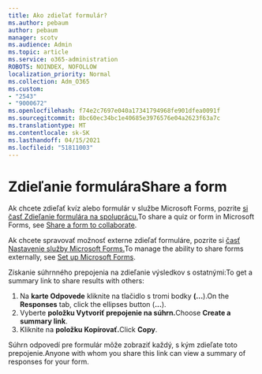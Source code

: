 ```yaml
---
title: Ako zdieľať formulár?
ms.author: pebaum
author: pebaum
manager: scotv
ms.audience: Admin
ms.topic: article
ms.service: o365-administration
ROBOTS: NOINDEX, NOFOLLOW
localization_priority: Normal
ms.collection: Adm_O365
ms.custom:
- "2543"
- "9000672"
ms.openlocfilehash: f74e2c7697e040a17341794968fe901dfea0091f
ms.sourcegitcommit: 8bc60ec34bc1e40685e3976576e04a2623f63a7c
ms.translationtype: MT
ms.contentlocale: sk-SK
ms.lasthandoff: 04/15/2021
ms.locfileid: "51811003"
---
```

# <a name="share-a-form"></a><span data-ttu-id="a8373-102">Zdieľanie formulára</span><span class="sxs-lookup"><span data-stu-id="a8373-102">Share a form</span></span>

<span data-ttu-id="a8373-103">Ak chcete zdieľať kvíz alebo formulár v službe Microsoft Forms, pozrite [si časť Zdieľanie formulára na spoluprácu.](https://support.office.com/article/Share-a-form-to-collaborate-d5bb5cf0-8401-4c15-bb8c-8e108cd7e69b)</span><span class="sxs-lookup"><span data-stu-id="a8373-103">To share a quiz or form in Microsoft Forms, see [Share a form to collaborate](https://support.office.com/article/Share-a-form-to-collaborate-d5bb5cf0-8401-4c15-bb8c-8e108cd7e69b).</span></span>

<span data-ttu-id="a8373-104">Ak chcete spravovať možnosť externe zdieľať formuláre, pozrite si [časť Nastavenie služby Microsoft Forms.](https://support.office.com/article/set-up-microsoft-forms-cc52287a-4550-464d-9a1b-457bf9df2240)</span><span class="sxs-lookup"><span data-stu-id="a8373-104">To manage the ability to share forms externally, see [Set up Microsoft Forms](https://support.office.com/article/set-up-microsoft-forms-cc52287a-4550-464d-9a1b-457bf9df2240).</span></span> 

<span data-ttu-id="a8373-105">Získanie súhrnného prepojenia na zdieľanie výsledkov s ostatnými:</span><span class="sxs-lookup"><span data-stu-id="a8373-105">To get a summary link to share results with others:</span></span>

1. <span data-ttu-id="a8373-106">Na **karte Odpovede** kliknite na tlačidlo s tromi bodky **(...**).</span><span class="sxs-lookup"><span data-stu-id="a8373-106">On the **Responses** tab, click the ellipses button (**...**).</span></span>
3. <span data-ttu-id="a8373-107">Vyberte **položku Vytvoriť prepojenie na súhrn.**</span><span class="sxs-lookup"><span data-stu-id="a8373-107">Choose **Create a summary link**.</span></span>
4. <span data-ttu-id="a8373-108">Kliknite na **položku Kopírovať.**</span><span class="sxs-lookup"><span data-stu-id="a8373-108">Click **Copy**.</span></span>

<span data-ttu-id="a8373-109">Súhrn odpovedí pre formulár môže zobraziť každý, s kým zdieľate toto prepojenie.</span><span class="sxs-lookup"><span data-stu-id="a8373-109">Anyone with whom you share this link can view a summary of responses for your form.</span></span>